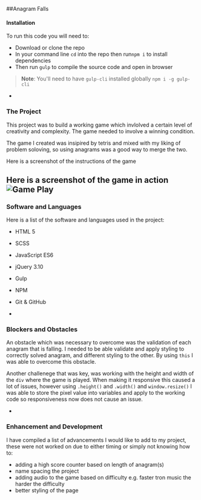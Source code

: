 ##Anagram Falls 

#### Installation

To run this code you will need to:

- Download or clone the repo
- In your command line `cd` into the repo then run`npm i` to install dependencies 
- Then run `gulp` to compile the source code and open in browser

> **Note**: You'll need to have `gulp-cli` installed globally
> `npm i -g gulp-cli`

-
### The Project

This project was to build a working game which invlolved a certain level of creativity and complexity.
The game needed to involve a winning condition.

The game I created was insipired by tetris and mixed with my liking of problem soloving, so using anagrams was a good way to merge the two.

Here is a screenshot of the instructions of the game


Here is a screenshot of the game in action
![Game Play](Development/Project-0/src/images/game-play.png)
-
### Software and Languages 

Here is a list of the software and languages used in the project:

- HTML 5
- SCSS 
- JavaScript ES6
- jQuery 3.10
- Gulp
- NPM
- Git & GitHub

-
### Blockers and Obstacles

An obstacle which was necessary to overcome was the validation of each anagram that is falling. I needed to be able validate and apply styling to correctly solved anagram, and different styling to the other.
By using `this` I was able to overcome this obstacle.

Another challenege that was key, was working with the height and width of the `div` where the game is played. When making it responsive this caused a lot of issues, however using `.height()` and `.width()` and `window.resize()` I was able to store the pixel value into variables and apply to the working code so responsiveness now does not cause an issue.

-
### Enhancement and Development

I have compiled a list of advancements I would like to add to my project, these were not worked on due to either timing or simply not knowing how to: 

- adding a high score counter based on length of anagram(s)
- name spacing the project
- adding audio to the game based on difficulty e.g. faster tron music the harder the difficulty
- better styling of the page





